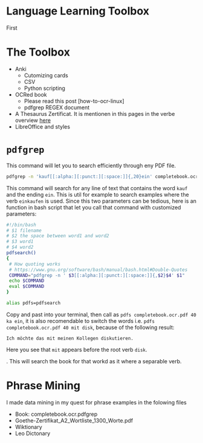 Language Learning Toolbox
===========================================================
First 





The Toolbox
===========================================================
- Anki
  * Cutomizing cards
  * CSV
  * Python scripting
- OCRed book 
  * Please read this post [how-to-ocr-linux]
  * pdfgrep REGEX document
- A Thesaurus Zertificat. It is mentionen in this pages in the verbe overview [here](https://www.verbformen.com/?w=wegmachen)
- LibreOffice and styles


`pdfgrep`
===========================================================
This command will let you to search efficiently through eny PDF file.
```sh
pdfgrep -n 'kauf[[:alpha:][:punct:][:space:]]{,20}ein' completebook.ocr.pdf
```

This command will search for any line of text that contains the word `kauf` and the ending `ein`. This is util for example to search examples where the verb `einkaufen` is used.
Since this two parameters can be tedious, here is an function in bash script that let you call that command with customized parameters:
```sh
#!/bin/bash
# $1 filename 
# $2 the space between word1 and word2
# $3 word1
# $4 word2
pdfsearch() 
{
 # How quoting works
 # https://www.gnu.org/software/bash/manual/bash.html#Double-Quotes
 COMMAND="pdfgrep -n ' $3[[:alpha:][:punct:][:space:]]{,$2}$4' $1"
 echo $COMMAND
 eval $COMMAND
}

alias pdfs=pdfsearch
```
Copy and past into your terminal, then call as `pdfs completebook.ocr.pdf 40 ka ein`, it is also recomendable to switch the words i.e. `pdfs completebook.ocr.pdf 40 mit disk`, because of the following result:
```
Ich möchte das mit meinen Kollegen diskutieren.
```
Here you see that `mit` appears before the root verb `disk`.

. This will search the book for that workd as it where a separable verb.

Phrase Mining
===========================================================
I made data mining in my quest for phrase examples in the folowing files
- Book: completebook.ocr.pdfgrep
- Goethe-Zertifikat_A2_Wortliste_1300_Worte.pdf
- Wiktionary
- Leo Dictonary





